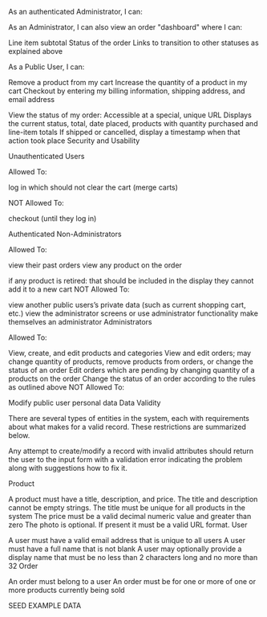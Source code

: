 As an authenticated Administrator, I can:




As an Administrator, I can also view an order "dashboard" where I can:

Line item subtotal
Status of the order
Links to transition to other statuses as explained above

As a Public User, I can:

Remove a product from my cart
Increase the quantity of a product in my cart
Checkout by entering my billing information, shipping address, and email address

View the status of my order:
Accessible at a special, unique URL
Displays the current status, total, date placed, products with quantity purchased and line-item totals
If shipped or cancelled, display a timestamp when that action took place
Security and Usability

Unauthenticated Users

Allowed To:

log in which should not clear the cart (merge carts)

NOT Allowed To:

checkout (until they log in)


Authenticated Non-Administrators

Allowed To:

view their past orders
view any product on the order

if any product is retired:
that should be included in the display
they cannot add it to a new cart
NOT Allowed To:

view another public users’s private data (such as current shopping cart, etc.)
view the administrator screens or use administrator functionality
make themselves an administrator
Administrators

Allowed To:

View, create, and edit products and categories
View and edit orders; may change quantity of products, remove products from orders, or change the status of an order
Edit orders which are pending by changing quantity of a products on the order
Change the status of an order according to the rules as outlined above
NOT Allowed To:

Modify public user personal data
Data Validity

There are several types of entities in the system, each with requirements about what makes for a valid record. These restrictions are summarized below.

Any attempt to create/modify a record with invalid attributes should return the user to the input form with a validation error indicating the problem along with suggestions how to fix it.

Product

A product must have a title, description, and price.
The title and description cannot be empty strings.
The title must be unique for all products in the system
The price must be a valid decimal numeric value and greater than zero
The photo is optional. If present it must be a valid URL format.
User

A user must have a valid email address that is unique to all users
A user must have a full name that is not blank
A user may optionally provide a display name that must be no less than 2 characters long and no more than 32
Order

An order must belong to a user
An order must be for one or more of one or more products currently being sold

SEED EXAMPLE DATA